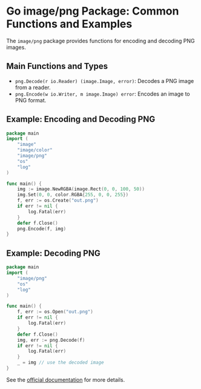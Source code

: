 # Go image/png Package: Common Functions and Examples

The `image/png` package provides functions for encoding and decoding PNG images.

## Main Functions and Types
- `png.Decode(r io.Reader) (image.Image, error)`: Decodes a PNG image from a reader.
- `png.Encode(w io.Writer, m image.Image) error`: Encodes an image to PNG format.

## Example: Encoding and Decoding PNG
```go
package main
import (
    "image"
    "image/color"
    "image/png"
    "os"
    "log"
)

func main() {
    img := image.NewRGBA(image.Rect(0, 0, 100, 50))
    img.Set(0, 0, color.RGBA{255, 0, 0, 255})
    f, err := os.Create("out.png")
    if err != nil {
        log.Fatal(err)
    }
    defer f.Close()
    png.Encode(f, img)
}
```

## Example: Decoding PNG
```go
package main
import (
    "image/png"
    "os"
    "log"
)

func main() {
    f, err := os.Open("out.png")
    if err != nil {
        log.Fatal(err)
    }
    defer f.Close()
    img, err := png.Decode(f)
    if err != nil {
        log.Fatal(err)
    }
    _ = img // use the decoded image
}
```

See the [official documentation](https://pkg.go.dev/image/png) for more details.
